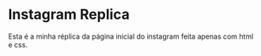 # Instagram Replica

Esta é a minha réplica da página inicial do instagram feita apenas com html e css. 